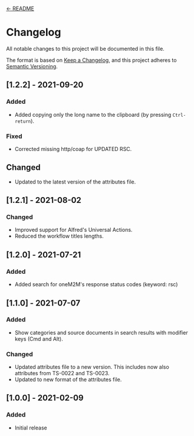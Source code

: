 [← README](README.md) 


# Changelog
All notable changes to this project will be documented in this file.

The format is based on [Keep a Changelog](https://keepachangelog.com/en/1.0.0/),
and this project adheres to [Semantic Versioning](https://semver.org/spec/v2.0.0.html).

## [1.2.2] - 2021-09-20

### Added
- Added copying only the long name to the clipboard (by pressing ```Ctrl-return```).

### Fixed
- Corrected missing http/coap for UPDATED RSC.

## Changed
- Updated to the latest version of the attributes file.


## [1.2.1] - 2021-08-02

### Changed
- Improved support for Alfred's Universal Actions.
- Reduced the workflow titles lengths.


## [1.2.0] - 2021-07-21

### Added
- Added search for oneM2M's response status codes (keyword: rsc)


## [1.1.0] - 2021-07-07

### Added
- Show categories and source documents in search results with modifier keys (Cmd and Alt).

### Changed
- Updated attributes file to a new version. This includes now also attributes from TS-0022 and TS-0023.
- Updated to new format of the attributes file.


## [1.0.0] - 2021-02-09

### Added
- Initial release
